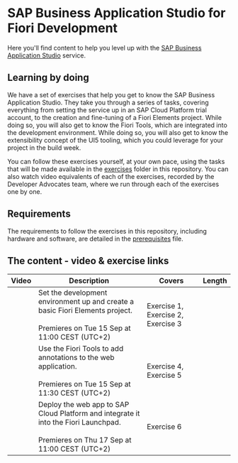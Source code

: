# SAP Business Application Studio for Fiori Development

Here you'll find content to help you level up with the [SAP Business Application Studio](https://help.sap.com/viewer/9d1db9835307451daa8c930fbd9ab264/Cloud/en-US) service.

## Learning by doing

We have a set of exercises that help you get to know the SAP Business Application Studio. They take you through a series of tasks, covering everything from setting the service up in an SAP Cloud Platform trial account, to the creation and fine-tuning of a Fiori Elements project. While doing so, you will also get to know the Fiori Tools, which are integrated into the development environment. While doing so, you will also get to know the extensibility concept of the UI5 tooling, which you could leverage for your project in the build week.

You can follow these exercises yourself, at your own pace, using the tasks that will be made available in the [exercises](exercises) folder in this repository. 
You can also watch video equivalents of each of the exercises, recorded by the Developer Advocates team, where we run through each of the exercises one by one.

## Requirements

The requirements to follow the exercises in this repository, including hardware and software, are detailed in the [prerequisites](prerequisites.md) file.

## The content - video & exercise links



| Video | Description | Covers | Length | 
| - | - | - | - |
| | Set the development environment up and create a basic Fiori Elements project. <br><br>Premieres on Tue 15 Sep at 11:00 CEST (UTC+2) | Exercise 1, Exercise 2, Exercise 3 ||
| | Use the Fiori Tools to add annotations to the web application. <br><br>Premieres on Tue 15 Sep at 11:30 CEST (UTC+2) |  Exercise 4, Exercise 5||
| | Deploy the web app to SAP Cloud Platform and integrate it into the Fiori Launchpad. <br><br>Premieres on Thu 17 Sep at 11:00 CEST (UTC+2) |Exercise 6 ||
